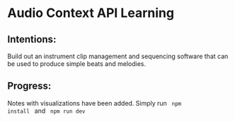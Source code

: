 # Audio Context API Learning

## Intentions:

Build out an instrument clip management and sequencing software that can be used to produce simple beats and melodies. 

## Progress:

Notes with visualizations have been added. Simply run <code> npm install </code> and <code> npm run dev </code>